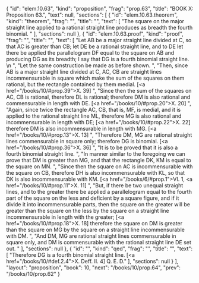 {
  "id": "elem.10.63",
  "kind": "proposition",
  "frag": "prop.63",
  "title": "BOOK X: Proposition 63.",
  "text": null,
  "sections": [
    {
      "id": "elem.10.63.theorem",
      "kind": "theorem",
      "frag": "",
      "title": "",
      "text": [
        "The square on the major straight line applied to a rational straight line produces as breadth the fourth binomial. "
      ],
      "sections": null
    },
    {
      "id": "elem.10.63.proof",
      "kind": "proof",
      "frag": "",
      "title": "",
      "text": [
        "Let AB be a major straight line divided at C, so that AC is greater than CB; let DE be a rational straight line, and to DE let there be applied the parallelogram DF equal to the square on AB and producing DG as its breadth; I say that DG is a fourth binomial straight line. \n      ",
        "Let the same construction be made as before shown. ",
        "Then, since AB is a major straight line divided at C, AC, CB are straight lines incommensurable in square which make the sum of the squares on them rational, but the rectangle contained by them medial. [<a href=\"/books/10/#prop.39\">X. 39</a>] ",
        "Since then the sum of the squares on AC, CB is rational, therefore DL is rational; therefore DM is also rational and commensurable in length with DE. [<a href=\"/books/10/#prop.20\">X. 20</a>] ",
        "Again, since twice the rectangle AC, CB, that is, MF, is medial, and it is applied to the rational straight line ML, therefore MG is also rational and incommensurable in length with DE; [<a href=\"/books/10/#prop.22\">X. 22</a>] therefore DM is also incommensurable in length with MG. [<a href=\"/books/10/#prop.13\">X. 13</a>] ",
        "Therefore DM, MG are rational straight lines commensurable in square only; therefore DG is binomial. [<a href=\"/books/10/#prop.36\">X. 36</a>] ",
        "It is to be proved that it is also a fourth binomial straight line. ",
        "In manner similar to the foregoing we can prove that DM is greater than MG, and that the rectangle DK, KM is equal to the square on MN. ",
        "Since then the square on AC is incommensurable with the square on CB, therefore DH is also incommensurable with KL, so that DK is also incommensurable with KM. [<a href=\"/books/6/#prop.1\">VI. 1</a>, <a href=\"/books/10/#prop.11\">X. 11</a>] ",
        "But, if there be two unequal straight lines, and to the greater there be applied a parallelogram equal to the fourth part of the square on the less and deficient by a square figure, and if it divide it into incommensurable parts, then the square on the greater will be greater than the square on the less by the square on a straight line incommensurable in length with the greater; [<a href=\"/books/10/#prop.18\">X. 18</a>] therefore the square on DM is greater than the square on MG by the square on a straight line incommensurable with DM. ",
        "And DM, MG are rational straight lines commensurable in square only, and DM is commensurable with the rational straight line DE set out. "
      ],
      "sections": null
    },
    {
      "id": "",
      "kind": "qed",
      "frag": "",
      "title": "",
      "text": [
        "Therefore DG is a fourth binomial straight line. [<a href=\"/books/10/#def.2.4\">X. Deff. II. 4</a>] Q. E. D."
      ],
      "sections": null
    }
  ],
  "layout": "proposition",
  "book": 10,
  "next": "/books/10/prop.64",
  "prev": "/books/10/prop.62"
}
